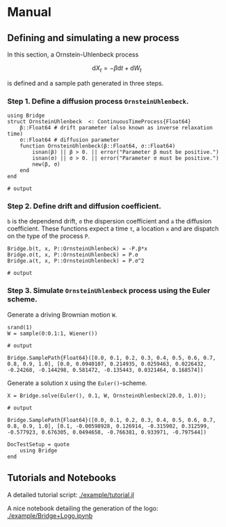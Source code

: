 # Manual

## Defining and simulating a new process

In this section, a Ornstein-Uhlenbeck process

```math
    \mathrm{d} X_t = -β \mathrm{d}t + \mathrm{d} W_t
```

is defined and a sample path generated in three steps.

### Step 1. Define a diffusion process `OrnsteinUhlenbeck`.

```jldoctest OrnsteinUhlenbeck
using Bridge
struct OrnsteinUhlenbeck  <: ContinuousTimeProcess{Float64}
    β::Float64 # drift parameter (also known as inverse relaxation time)
    σ::Float64 # diffusion parameter
    function OrnsteinUhlenbeck(β::Float64, σ::Float64)
        isnan(β) || β > 0. || error("Parameter β must be positive.")
        isnan(σ) || σ > 0. || error("Parameter σ must be positive.")
        new(β, σ)
    end
end

# output

```

### Step 2. Define drift and diffusion coefficient.

`b` is the dependend drift, `σ` the dispersion coefficient and `a` the
diffusion coefficient. These functions expect a time `t`, a location `x`
and are dispatch on the type of the process `P`.

```jldoctest OrnsteinUhlenbeck
Bridge.b(t, x, P::OrnsteinUhlenbeck) = -P.β*x
Bridge.σ(t, x, P::OrnsteinUhlenbeck) = P.σ
Bridge.a(t, x, P::OrnsteinUhlenbeck) = P.σ^2

# output

```

### Step 3. Simulate `OrnsteinUhlenbeck` process using the Euler scheme.

Generate a driving Brownian motion `W`.

```jldoctest OrnsteinUhlenbeck
srand(1)
W = sample(0:0.1:1, Wiener())

# output

Bridge.SamplePath{Float64}([0.0, 0.1, 0.2, 0.3, 0.4, 0.5, 0.6, 0.7, 0.8, 0.9, 1.0], [0.0, 0.0940107, 0.214935, 0.0259463, 0.0226432, -0.24268, -0.144298, 0.581472, -0.135443, 0.0321464, 0.168574])
```

Generate a solution `X` using the `Euler()`-scheme.

```jldoctest OrnsteinUhlenbeck
X = Bridge.solve(Euler(), 0.1, W, OrnsteinUhlenbeck(20.0, 1.0));

# output

Bridge.SamplePath{Float64}([0.0, 0.1, 0.2, 0.3, 0.4, 0.5, 0.6, 0.7, 0.8, 0.9, 1.0], [0.1, -0.00598928, 0.126914, -0.315902, 0.312599, -0.577923, 0.676305, 0.0494658, -0.766381, 0.933971, -0.797544])
```

```@meta
DocTestSetup = quote
    using Bridge
end
```

## Tutorials and Notebooks

A detailed tutorial script:
[./example/tutorial.jl](https://www.github.com/mschauer/Bridge.jl/example/tutorial.jl)

A nice notebook detailing the generation of the logo: 
[./example/Bridge+Logo.ipynb](https://github.com/mschauer/Bridge.jl/blob/master/example/Bridge%2BLogo.ipynb)
